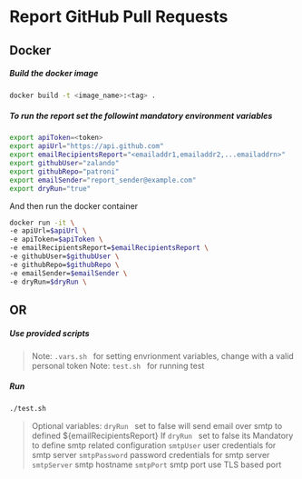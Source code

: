 # Report GitHub Pull Requests


## Docker


##### Build the docker image
```sh
docker build -t <image_name>:<tag> .
```


##### To run the report set the followint mandatory environment variables
```sh
export apiToken=<token>
export apiUrl="https://api.github.com"
export emailRecipientsReport="<emailaddr1,emailaddr2,...emailaddrn>"
export githubUser="zalando"
export githubRepo="patroni"
export emailSender="report_sender@example.com"
export dryRun="true"
```
And then run the docker container
```sh
docker run -it \
-e apiUrl=$apiUrl \
-e apiToken=$apiToken \
-e emailRecipientsReport=$emailRecipientsReport \
-e githubUser=$githubUser \
-e githubRepo=$githubRepo \
-e emailSender=$emailSender \
-e dryRun=$dryRun \
```

## OR
##### Use provided scripts

> Note: `.vars.sh ` for setting envrionment variables, change with a valid personal token
> Note: `test.sh ` for running test

##### Run
```sh
./test.sh
```

> Optional variables: 
`dryRun ` set to false will send email over smtp to defined ${emailRecipientsReport}
If `dryRun ` set to false its Mandatory to define smtp  related configuration
`smtpUser` user credentials for smtp server
`smtpPassword` password credentials for smtp server
`smtpServer` smtp hostname
`smtpPort` smtp port use TLS based port